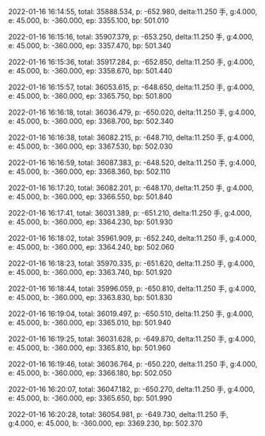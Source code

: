 2022-01-16 16:14:55, total: 35888.534, p: -652.980, delta:11.250 手, g:4.000, e: 45.000, b: -360.000, ep: 3355.100, bp: 501.010

2022-01-16 16:15:16, total: 35907.379, p: -653.250, delta:11.250 手, g:4.000, e: 45.000, b: -360.000, ep: 3357.470, bp: 501.340

2022-01-16 16:15:36, total: 35917.284, p: -652.850, delta:11.250 手, g:4.000, e: 45.000, b: -360.000, ep: 3358.670, bp: 501.440

2022-01-16 16:15:57, total: 36053.615, p: -648.650, delta:11.250 手, g:4.000, e: 45.000, b: -360.000, ep: 3365.750, bp: 501.800

2022-01-16 16:16:18, total: 36036.479, p: -650.020, delta:11.250 手, g:4.000, e: 45.000, b: -360.000, ep: 3368.700, bp: 502.340

2022-01-16 16:16:38, total: 36082.215, p: -648.710, delta:11.250 手, g:4.000, e: 45.000, b: -360.000, ep: 3367.530, bp: 502.030

2022-01-16 16:16:59, total: 36087.383, p: -648.520, delta:11.250 手, g:4.000, e: 45.000, b: -360.000, ep: 3368.360, bp: 502.110

2022-01-16 16:17:20, total: 36082.201, p: -648.170, delta:11.250 手, g:4.000, e: 45.000, b: -360.000, ep: 3366.550, bp: 501.840

2022-01-16 16:17:41, total: 36031.389, p: -651.210, delta:11.250 手, g:4.000, e: 45.000, b: -360.000, ep: 3364.230, bp: 501.930

2022-01-16 16:18:02, total: 35961.909, p: -652.240, delta:11.250 手, g:4.000, e: 45.000, b: -360.000, ep: 3364.240, bp: 502.060

2022-01-16 16:18:23, total: 35970.335, p: -651.620, delta:11.250 手, g:4.000, e: 45.000, b: -360.000, ep: 3363.740, bp: 501.920

2022-01-16 16:18:44, total: 35996.059, p: -650.810, delta:11.250 手, g:4.000, e: 45.000, b: -360.000, ep: 3363.830, bp: 501.830

2022-01-16 16:19:04, total: 36019.497, p: -650.510, delta:11.250 手, g:4.000, e: 45.000, b: -360.000, ep: 3365.010, bp: 501.940

2022-01-16 16:19:25, total: 36031.628, p: -649.870, delta:11.250 手, g:4.000, e: 45.000, b: -360.000, ep: 3365.810, bp: 501.960

2022-01-16 16:19:46, total: 36036.764, p: -650.220, delta:11.250 手, g:4.000, e: 45.000, b: -360.000, ep: 3366.180, bp: 502.050

2022-01-16 16:20:07, total: 36047.182, p: -650.270, delta:11.250 手, g:4.000, e: 45.000, b: -360.000, ep: 3365.650, bp: 501.990

2022-01-16 16:20:28, total: 36054.981, p: -649.730, delta:11.250 手, g:4.000, e: 45.000, b: -360.000, ep: 3369.230, bp: 502.370